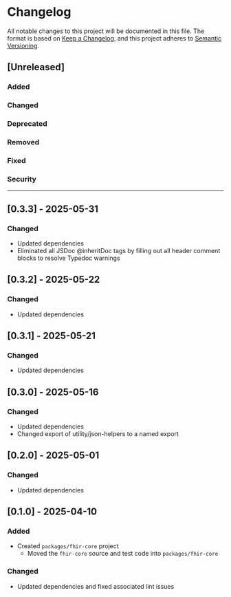 # Changelog

All notable changes to this project will be documented in this file.
The format is based on [Keep a Changelog](https://keepachangelog.com/en/1.1.0/), and this project adheres to [Semantic Versioning](https://semver.org/spec/v2.0.0.html).

## [Unreleased]

### Added

### Changed

### Deprecated

### Removed

### Fixed

### Security

---

## [0.3.3] - 2025-05-31

### Changed

- Updated dependencies
- Eliminated all JSDoc @inheritDoc tags by filling out all header comment blocks to resolve Typedoc warnings


## [0.3.2] - 2025-05-22

### Changed

- Updated dependencies


## [0.3.1] - 2025-05-21

### Changed

- Updated dependencies


## [0.3.0] - 2025-05-16

### Changed

- Updated dependencies
- Changed export of utility/json-helpers to a named export

## [0.2.0] - 2025-05-01

### Changed

- Updated dependencies


## [0.1.0] - 2025-04-10

### Added

- Created `packages/fhir-core` project
  - Moved the `fhir-core` source and test code into `packages/fhir-core`

### Changed

- Updated dependencies and fixed associated lint issues
